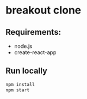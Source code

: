 # breakout clone

## Requirements:
 - node.js
 - create-react-app

## Run locally
```bash
npm install
npm start
```



